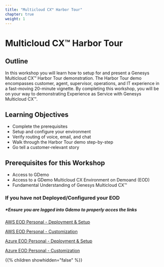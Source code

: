 ```yaml
---
title: "Multicloud CX™ Harbor Tour"
chapter: true
weight: 1
---
```

# Multicloud CX™ Harbor Tour
## Outline
In this workshop you will learn how to setup for and present a Genesys Multicloud CX™ Harbor Tour demonstration.  The Harbor Tour demo encompasses customer, agent, supervisor, operations, and IT experience in a fast-moving 20-minute vignette.  By completing this workshop, you will be on your way to demonstrating Experience as Service with Genesys Multicloud CX™.  

## Learning Objectives
- Complete the prerequisites
- Setup and configure your environment
- Verify routing of voice, email, and chat
- Walk through the Harbor Tour demo step-by-step
- Go tell a customer-relevant story

## Prerequisites for this Workshop 
- Access to GDemo
- Access to a GDemo Multicloud CX Environment on Demoand (EOD)
- Fundamental Understanding of Genesys Multicloud CX™

### If you have not Deployed/Configured your EOD
##### *Ensure you are logged into Gdemo to properly acces the links

[AWS EOD Personal - Deployment & Setup](https://gdemo.demo.genesys.com/demos/5e8df9159be5c1b83d0d300b)

[AWS EOD Personal - Customization](https://gdemo.demo.genesys.com/demos/5e8dfc009be5c1b83d0d301d)

[Azure EOD Personal - Deployment & Setup](https://gdemo.demo.genesys.com/demos/609c50fa4666c400114e0739)

[Azure EOD Personal - Customization](https://gdemo.demo.genesys.com/demos/609c50c74666c400114e06ea)


{{% children showhidden="false" %}}